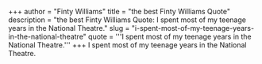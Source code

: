 +++
author = "Finty Williams"
title = "the best Finty Williams Quote"
description = "the best Finty Williams Quote: I spent most of my teenage years in the National Theatre."
slug = "i-spent-most-of-my-teenage-years-in-the-national-theatre"
quote = '''I spent most of my teenage years in the National Theatre.'''
+++
I spent most of my teenage years in the National Theatre.
